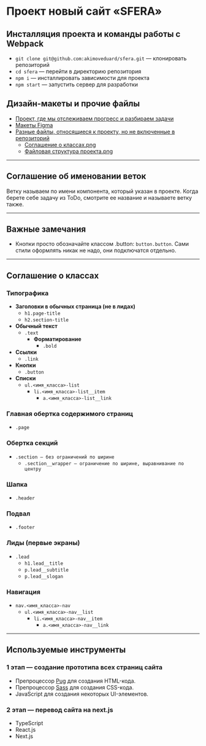 # Проект новый сайт «SFERA»

## Инсталляция проекта и команды работы с Webpack
* `git clone git@github.com:akimoveduard/sfera.git` — клонировать репозиторий
* `cd sfera` — перейти в директорию репозитория
* `npm i` — инсталлировать зависимости для проекта
* `npm start` — запустить сервер для разработки

## Дизайн-макеты и прочие файлы

* [Проект, где мы отслеживаем прогресс и разбираем задачи](https://github.com/users/akimoveduard/projects/4)
* [Макеты Figma](https://www.figma.com/file/olEeqV0sjKEfAi5F6w6a1k/NEW-SFERA.zone-01.02.2022-(Copy)?node-id=4198%3A6651&t=xh64YMdoKLuADYKt-0)
* [Разные файлы, относящиеся к проекту, но не включенные в репозиторий](https://disk.yandex.ru/d/fUGcisZS6WX4Fw)
	* [Соглашение о классах.png](https://disk.yandex.ru/i/-WtMMP-dnI2H9g)
	* [Файловая структура проекта.png](https://disk.yandex.ru/i/4vhNRIL0lfVNRA)

---
## Соглашение об именовании веток

Ветку называем по имени компонента, который указан в проекте. Когда берете себе задачу из ToDo, смотрите ее название и называете ветку также.

---
## Важные замечания

* Кнопки просто обозначайте классом .button: `button.button`. Сами стили оформлять никак не надо, они подключатся отдельно.

---
## Соглашение о классах

### Типографика

* __Заголовки в обычных страница (не в лидах)__
	* `h1.page-title`
	* `h2.section-title`
* __Обычный текст__
	* `.text`
		* __Форматирование__
			* `.bold`
* __Ссылки__
	* `.link`
* __Кнопки__
	* `.button`
* __Списки__
	* `ul.<имя_класса>-list`
		* `li.<имя_класса>-list__item`
			* `a.<имя_класса>-list__link`

### Главная обертка содержимого страниц

* `.page`

### Обертка секций

* `.section — без ограничений по ширине`
	* `.section__wrapper — ограничение по ширине, выравнивание по центру`

### Шапка

* `.header`

### Подвал

* `.footer`

### Лиды (первые экраны)

* `.lead`
	* `h1.lead__title`
	* `p.lead__subtitle`
	* `p.lead__slogan`

### Навигация

* `nav.<имя_класса>-nav`
	* `ul.<имя_класса>-nav__list`
		* `li.<имя_класса>-nav__item`
			* `a.<имя_класса>-nav__link`

---

## Используемые инструменты

### 1 этап — создание прототипа всех страниц сайта

* Препроцессор [Pug](https://pugjs.org/) для создания HTML-кода.
* Препроцессор [Sass](https://sass-lang.com/) для создания CSS-кода.
* JavaScript для создания некоторых UI-элементов.

### 2 этап — перевод сайта на next.js

* TypeScript
* React.js
* Next.js